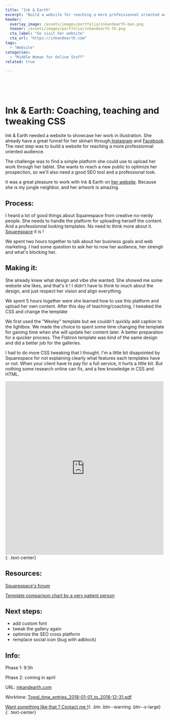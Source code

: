 ```yaml
---
title: "Ink & Earth"
excerpt: "Build a website for reaching a more professionnal oriented audience."
header:
  overlay_image: /assets/images/portfolio/inkandearth-ban.png
  teaser: /assets/images/portfolio/inkandearth-th.png
  cta_label: "Go visit her website"
  cta_url: "https://inkandearth.com"
tags:
  - "Website"
categories:
  - "Middle Woman for Online Stuff"
related: true

---
```

&nbsp;

&nbsp;

# Ink & Earth: Coaching, teaching and tweaking CSS

Ink & Earth needed a website to showcase her work in illustration. She already have a great funnel for her skinart through[ Instagram](https://www.instagram.com/ink.and.earth/) and [Facebook](https://www.facebook.com/inkandearthart). The next step was to build a website for reaching a more professionnal oriented audience.

The challenge was to find a simple platform she could use to upload her work through her tablet. She wants to reach a new public to optimize her prospection, so we'll also need a good SEO tool and a professional look. 

It was a great pleasure to work with Ink & Earth on [her website](http://www.inkandearth.com/). Because she is my jungle neighbor, and her artwork is amazing.

## Process: 

I heard a lot of good things about Squarespace from creative no-nerdy people. She needs to handle the platform for uploading herself the content. And a professionnal looking templates. No need to think more about it. [Squarespace](http://squarespace.com/) it is !

We spent two hours together to talk about her business goals and web marketing. I had some question to ask her to now her audience, her strengh and what's blocking her. 

## Making it:

She already knew what design and vibe she wanted. She showed me some website she likes, and that's it ! I didn't have to think to much about the design, and just respect her vision and align everything.

We spent 5 hours together were she learned how to use this platform and upload her own content. 
After this day of teaching/coaching, I tweaked the CSS and change the template

We first used the "Wexley" template but we couldn't quickly add caption to the lightbox. We made the choice to spent some time changing the template for gaining time when she will update her content later. A better preparation for a quicker process. The Flatiron template was kind of the same design and did a better job for the galleries.

I had to do more CSS tweaking that I thought. I'm a little bit disapointed by Squarespace for not explaining clearly what features each templates have or not. When your client have to pay for a full service, it hurts a little bit. But nothing some research online can fix, and a few knowledge in CSS and HTML.

<iframe src="https://www.facebook.com/plugins/post.php?href=https%3A%2F%2Fwww.facebook.com%2Femily00056%2Fposts%2F534482084096&width=500" width="500" height="549" style="border:none;overflow:hidden" scrolling="no" frameborder="0" allowTransparency="true"></iframe>{: .text-center}

## Resources:

[Squarespace's forum](https://answers.squarespace.com/index.html)

[Template comparison chart by a very patient person](https://www.usingmyhead.com/squarespace/squarespace-7-template-comparison-chart/)

## Next steps:

- add custom font
- tweak the gallery again
- optimize the SEO cross platform
- remplace social icon (bug with adblock)

## Info:

Phase 1: 9.5h

Phase 2: coming in april

URL: [inkandearth.com](http://www.inkandearth.com/)

Worktime: [Toggl_time_entries_2018-01-01_to_2018-12-31.pdf](https://github.com/zuperninja/blog/files/1858360/Toggl_time_entries_2018-01-01_to_2018-12-31.pdf)

[Want something like that ? Contact me !](https://zuperninja.github.io/blog/contact/){: .btn .btn--warning .btn--x-large}
{: .text-center}

